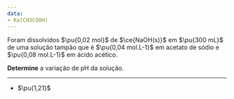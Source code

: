 ```yaml
---
data:
- Ka(CH3COOH)
---
```


Foram dissolvidos $\pu{0,02 mol}$ de $\ce{NaOH(s)}$ em $\pu{300 mL}$ de uma solução tampão que é $\pu{0,04 mol.L-1}$ em acetato de sódio e $\pu{0,08 mol.L-1}$ em ácido acético.

**Determine** a variação de $\mathrm{pH}$ da solução.

---

- $\pu{1,21}$